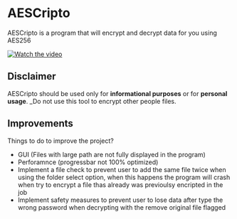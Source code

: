 # AESCripto

AESCripto is a program that will encrypt and decrypt data for you using AES256

[![Watch the video](https://i.imgur.com/9UHBJWf.png)](https://youtu.be/VgnXBrWbJnU)



## Disclaimer

AESCripto should be used only for **informational purposes** or for **personal usage**. _Do not use this tool to encrypt other people files.

## Improvements

Things to do to improve the project?
- GUI (Files with large path are not fully displayed in the program)
- Perforamnce (progressbar not 100% optimized)
- Implement a file check to prevent user to add the same file twice when using the folder select option, when this happens the program will crash when try to encrypt a file thas already was previoulsy encripted in the job
- Implement safety measures to prevent user to lose data after type the wrong password when decrypting with the remove original file flagged 
